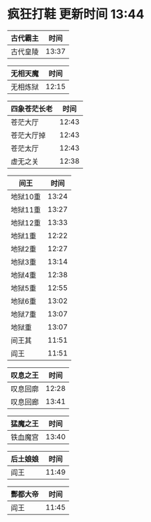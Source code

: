 # 疯狂打鞋 更新时间 13:44

| 古代霸主   | 时间    |
|--------|-------|
| 古代皇陵 | 13:37 |

| 无相天魔   | 时间    |
|--------|-------|
| 无相炼狱 | 12:15 |

| 四象苍茫长老   | 时间    |
|--------|-------|
| 苍茫大厅 | 12:43 |
| 苍茫大厅掉 | 12:43 |
| 苍茫太厅 | 12:43 |
| 虚无之关 | 12:38 |

| 间王   | 时间    |
|--------|-------|
| 地狱10重 | 13:24 |
| 地狱11重 | 13:27 |
| 地狱12重 | 13:33 |
| 地狱1重 | 12:22 |
| 地狱2重 | 12:27 |
| 地狱3重 | 13:14 |
| 地狱4重 | 12:38 |
| 地狱5重 | 12:55 |
| 地狱6重 | 13:02 |
| 地狱7重 | 13:07 |
| 地狱重 | 13:07 |
| 间王其 | 11:51 |
| 阎王 | 11:51 |

| 叹息之王   | 时间    |
|--------|-------|
| 叹息回廓 | 12:28 |
| 叹息回廊 | 13:41 |

| 猛魔之王   | 时间    |
|--------|-------|
| 铁血魔宫 | 13:40 |

| 后土娘娘   | 时间    |
|--------|-------|
| 阎王 | 11:49 |

| 酆都大帝   | 时间    |
|--------|-------|
| 阎王 | 11:45 |